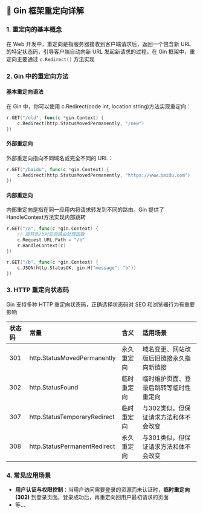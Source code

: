 ## 🔀 Gin 框架重定向详解
### 1. 重定向的基本概念
在 Web 开发中，重定向是指服务器接收到客户端请求后，返回一个包含新 URL 的特定状态码，引导客户端自动向新 URL 发起新请求的过程。在 Gin 框架中，重定向主要通过 `c.Redirect()` 方法实现

### 2. Gin 中的重定向方法
#### 基本重定向语法
在 Gin 中，你可以使用 c.Redirect(code int, location string)方法实现重定向：
```go
r.GET("/old", func(c *gin.Context) {
    c.Redirect(http.StatusMovedPermanently, "/new")
})
```
#### 外部重定向
外部重定向指向不同域名或完全不同的 URL：
```go
r.GET("/baidu", func(c *gin.Context) {
    c.Redirect(http.StatusMovedPermanently, "https://www.baidu.com")
})
```
#### 内部重定向
内部重定向是指在同一应用内将请求转发到不同的路由。Gin 提供了 HandleContext方法实现内部跳转
```go
r.GET("/a", func(c *gin.Context) {
    // 跳转到/b对应的路由处理函数
    c.Request.URL.Path = "/b"
    r.HandleContext(c)
})

r.GET("/b", func(c *gin.Context) {
    c.JSON(http.StatusOK, gin.H{"message": "b"})
})
```

### 3. HTTP 重定向状态码
Gin 支持多种 HTTP 重定向状态码，正确选择状态码对 SEO 和浏览器行为有重要影响

| 状态码  | 常量                           | 含义      | 适用场景               |
|:-----|:-----------------------------|:--------|:-------------------|
| 301  | http.StatusMovedPermanently  | 永久重定向   | 域名变更、网站改版后旧链接永久指向新链接|
| 302  | http.StatusFound             | 临时重定向   | 临时维护页面、登录后跳转等临时性重定向|
| 307  | http.StatusTemporaryRedirect | 临时重定向   | 与302类似，但保证请求方法和体不会改变|
| 308  | http.StatusPermanentRedirect | 永久重定向   | 与301类似，但保证请求方法和体不会改变|

### 4. 常见应用场景
- **用户认证与权限控制**：当用户访问需要登录的资源而未认证时，**临时重定向 (302)** 到登录页面。登录成功后，再重定向回用户最初请求的页面
- 等...